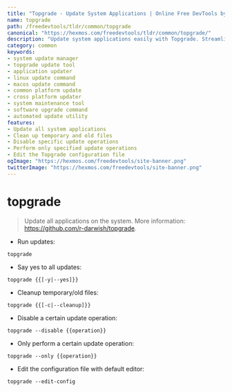 ```yaml
---
title: "Topgrade - Update System Applications | Online Free DevTools by Hexmos"
name: topgrade
path: /freedevtools/tldr/common/topgrade
canonical: "https://hexmos.com/freedevtools/tldr/common/topgrade/"
description: "Update system applications easily with Topgrade. Streamline software updates and system maintenance across multiple platforms. Free online tool, no registration required."
category: common
keywords:
- system update manager
- topgrade update tool
- application updater
- linux update command
- macos update command
- common platform update
- cross platform updater
- system maintenance tool
- software upgrade command
- automated update utility
features:
- Update all system applications
- Clean up temporary and old files
- Disable specific update operations
- Perform only specified update operations
- Edit the Topgrade configuration file
ogImage: "https://hexmos.com/freedevtools/site-banner.png"
twitterImage: "https://hexmos.com/freedevtools/site-banner.png"
---
```


# topgrade

> Update all applications on the system.
> More information: <https://github.com/r-darwish/topgrade>.

- Run updates:

`topgrade`

- Say yes to all updates:

`topgrade {{[-y|--yes]}}`

- Cleanup temporary/old files:

`topgrade {{[-c|--cleanup]}}`

- Disable a certain update operation:

`topgrade --disable {{operation}}`

- Only perform a certain update operation:

`topgrade --only {{operation}}`

- Edit the configuration file with default editor:

`topgrade --edit-config`
